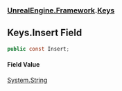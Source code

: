 ### [UnrealEngine.Framework](./UnrealEngine-Framework.md 'UnrealEngine.Framework').[Keys](./Keys.md 'UnrealEngine.Framework.Keys')
## Keys.Insert Field
  
```csharp
public const Insert;
```
#### Field Value
[System.String](https://docs.microsoft.com/en-us/dotnet/api/System.String 'System.String')  
